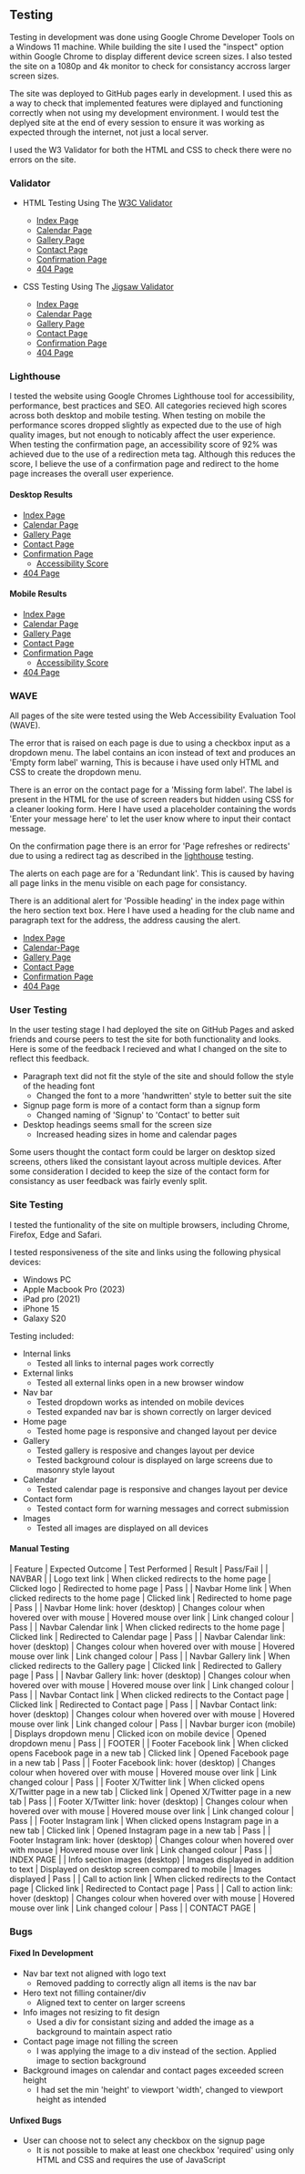 ## Testing

Testing in development was done using Google Chrome Developer Tools on a Windows 11 machine. While building the site I used the "inspect" option within Google Chrome to display different device screen sizes. I also tested the site on a 1080p and 4k monitor to check for consistancy accross larger screen sizes. 

The site was deployed to GitHub pages early in development. I used this as a way to check that implemented features were diplayed and functioning correctly when not using my development environment. I would test the deplyed site at the end of every session to ensure it was working as expected through the internet, not just a local server. 

I used the W3 Validator for both the HTML and CSS to check there were no errors on the site.

### Validator

- HTML Testing Using The [W3C Validator](https://validator.w3.org/)
    - [Index Page](https://validator.w3.org/nu/?doc=https%3A%2F%2Fkylemardell.github.io%2Fgarden-collective%2Findex.html)
    - [Calendar Page](https://validator.w3.org/nu/?doc=https%3A%2F%2Fkylemardell.github.io%2Fgarden-collective%2Fcalendar.html)
    - [Gallery Page](https://validator.w3.org/nu/?doc=https%3A%2F%2Fkylemardell.github.io%2Fgarden-collective%2Fgallery.html)
    - [Contact Page](https://validator.w3.org/nu/?doc=https%3A%2F%2Fkylemardell.github.io%2Fgarden-collective%2Fcontact.html)
    - [Confirmation Page](https://validator.w3.org/nu/?doc=https%3A%2F%2Fkylemardell.github.io%2Fgarden-collective%2Fconfirmation.html)
    - [404 Page](https://validator.w3.org/nu/?doc=https%3A%2F%2Fkylemardell.github.io%2Fgarden-collective%2F404.html)

- CSS Testing Using The [Jigsaw Validator](https://jigsaw.w3.org/css-validator/)
    - [Index Page](https://jigsaw.w3.org/css-validator/validator?uri=https%3A%2F%2Fkylemardell.github.io%2Fgarden-collective%2Findex.html&profile=css3svg&usermedium=all&warning=1&vextwarning=&lang=en)
    - [Calendar Page](https://jigsaw.w3.org/css-validator/validator?uri=https%3A%2F%2Fkylemardell.github.io%2Fgarden-collective%2Fcalendar.html&profile=css3svg&usermedium=all&warning=1&vextwarning=&lang=en)
    - [Gallery Page](https://jigsaw.w3.org/css-validator/validator?uri=https%3A%2F%2Fkylemardell.github.io%2Fgarden-collective%2Fgallery.html&profile=css3svg&usermedium=all&warning=1&vextwarning=&lang=en)
    - [Contact Page](https://jigsaw.w3.org/css-validator/validator?uri=https%3A%2F%2Fkylemardell.github.io%2Fgarden-collective%2Fcontact.html&profile=css3svg&usermedium=all&warning=1&vextwarning=&lang=en)
    - [Confirmation Page](https://jigsaw.w3.org/css-validator/validator?uri=https%3A%2F%2Fkylemardell.github.io%2Fgarden-collective%2Fconfirmation.html&profile=css3svg&usermedium=all&warning=1&vextwarning=&lang=en)
    - [404 Page](https://jigsaw.w3.org/css-validator/validator?uri=https%3A%2F%2Fkylemardell.github.io%2Fgarden-collective%2F404.html&profile=css3svg&usermedium=all&warning=1&vextwarning=&lang=en)

### Lighthouse

I tested the website using Google Chromes Lighthouse tool for accessibility, performance, best practices and SEO. All categories recieved high scores across both desktop and mobile testing. When testing on mobile the performance scores dropped slightly as expected due to the use of high quality images, but not enough to noticably affect the user experience. When testing the confirmation page, an accessibility score of 92% was achieved due to the use of a redirection meta tag. Although this reduces the score, I believe the use of a confirmation page and redirect to the home page increases the overall user experience.

#### Desktop Results
- [Index Page](https://github.com/KyleMardell/garden-collective/blob/main/media/lighthouse/index-lighthouse-desktop.png)
- [Calendar Page](https://github.com/KyleMardell/garden-collective/blob/main/media/lighthouse/calendar-lighthouse-desktop.png)
- [Gallery Page](https://github.com/KyleMardell/garden-collective/blob/main/media/lighthouse/gallery-lighthouse-desktop.png)
- [Contact Page](https://github.com/KyleMardell/garden-collective/blob/main/media/lighthouse/contact-lighthouse-desktop.png)
- [Confirmation Page](https://github.com/KyleMardell/garden-collective/blob/main/media/lighthouse/confirmation-lighthouse-desktop.png)
    - [Accessibility Score](https://github.com/KyleMardell/garden-collective/blob/main/media/lighthouse/accessibility-lighthouse-desktop.png)
- [404 Page](https://github.com/KyleMardell/garden-collective/blob/main/media/lighthouse/404-lighthouse-desktop.png)

#### Mobile Results
- [Index Page](https://github.com/KyleMardell/garden-collective/blob/main/media/lighthouse/index-lighthouse-mobile.png)
- [Calendar Page](https://github.com/KyleMardell/garden-collective/blob/main/media/lighthouse/calendar-lighthouse-mobile.png)
- [Gallery Page](https://github.com/KyleMardell/garden-collective/blob/main/media/lighthouse/gallery-lighthouse-mobile.png)
- [Contact Page](https://github.com/KyleMardell/garden-collective/blob/main/media/lighthouse/contact-lighthouse-mobile.png)
- [Confirmation Page](https://github.com/KyleMardell/garden-collective/blob/main/media/lighthouse/confirmation-lighthouse-mobile.png)
    - [Accessibility Score](https://github.com/KyleMardell/garden-collective/blob/main/media/lighthouse/accessibility-lighthouse-mobile.png)
- [404 Page](https://github.com/KyleMardell/garden-collective/blob/main/media/lighthouse/404-lighthouse-mobile.png)

### WAVE

All pages of the site were tested using the Web Accessibility Evaluation Tool (WAVE).

The error that is raised on each page is due to using a checkbox input as a dropdown menu. The label contains an icon instead of text and produces an 'Empty form label' warning, This is because i have used only HTML and CSS to create the dropdown menu.

There is an error on the contact page for a 'Missing form label'. The label is present in the HTML for the use of screen readers but hidden using CSS for a cleaner looking form. Here I have used a placeholder containing the words 'Enter your message here' to let the user know where to input their contact message.

On the confirmation page there is an error for 'Page refreshes or redirects' due to using a redirect tag as described in the [lighthouse](#lighthouse) testing.

The alerts on each page are for a 'Redundant link'. This is caused by having all page links in the menu visible on each page for consistancy.

There is an additional alert for 'Possible heading' in the index page within the hero section text box. Here I have used a heading for the club name and paragraph text for the address, the address causing the alert.

- [Index Page](https://github.com/KyleMardell/garden-collective/blob/main/media/wave/index-wave.png)
- [Calendar-Page](https://github.com/KyleMardell/garden-collective/blob/main/media/wave/calendar-wave.png)
- [Gallery Page](https://github.com/KyleMardell/garden-collective/blob/main/media/wave/gallery-wave.png)
- [Contact Page](https://github.com/KyleMardell/garden-collective/blob/main/media/wave/contact-wave.png)
- [Confirmation Page](https://github.com/KyleMardell/garden-collective/blob/main/media/wave/confirmation-wave.png)
- [404 Page](https://github.com/KyleMardell/garden-collective/blob/main/media/wave/404-wave.png)

### User Testing

In the user testing stage I had deployed the site on GitHub Pages and asked friends and course peers to test the site for both functionality and looks. Here is some of the feedback I recieved and what I changed on the site to reflect this feedback.

- Paragraph text did not fit the style of the site and should follow the style of the heading font
    - Changed the font to a more 'handwritten' style to better suit the site
- Signup page form is more of a contact form than a signup form
    - Changed naming of 'Signup' to 'Contact' to better suit
- Desktop headings seems small for the screen size
    - Increased heading sizes in home and calendar pages

Some users thought the contact form could be larger on desktop sized screens, others liked the consistant layout across multiple devices. After some consideration I decided to keep the size of the contact form for consistancy as user feedback was fairly evenly split.

### Site Testing

I tested the funtionality of the site on multiple browsers, including Chrome, Firefox, Edge and Safari. 

I tested responsiveness of the site and links using the following physical devices:
- Windows PC
- Apple Macbook Pro (2023)
- iPad pro (2021)
- iPhone 15
- Galaxy S20

Testing included:
- Internal links
    - Tested all links to internal pages work correctly
- External links
    - Tested all external links open in a new browser window 
- Nav bar
    - Tested dropdown works as intended on mobile devices
    - Tested expanded nav bar is shown correctly on larger deviced
- Home page
    - Tested home page is responsive and changed layout per device
- Gallery
    - Tested gallery is resposive and changes layout per device
    - Tested background colour is displayed on large screens due to masonry style layout
- Calendar
    - Tested calendar page is responsive and changes layout per device
- Contact form
    - Tested contact form for warning messages and correct submission
- Images
    - Tested all images are displayed on all devices

#### Manual Testing

| Feature | Expected Outcome | Test Performed | Result | Pass/Fail |
| NAVBAR | 
| Logo text link | When clicked redirects to the home page | Clicked logo | Redirected to home page | Pass |
| Navbar Home link | When clicked redirects to the home page | Clicked link | Redirected to home page | Pass |
| Navbar Home link: hover (desktop) | Changes colour when hovered over with mouse | Hovered mouse over link | Link changed colour | Pass |
| Navbar Calendar link | When clicked redirects to the home page | Clicked link | Redirected to Calendar page | Pass |
| Navbar Calendar link: hover (desktop) | Changes colour when hovered over with mouse | Hovered mouse over link | Link changed colour | Pass |
| Navbar Gallery link | When clicked redirects to the Gallery page | Clicked link | Redirected to Gallery page | Pass |
| Navbar Gallery link: hover (desktop) | Changes colour when hovered over with mouse | Hovered mouse over link | Link changed colour | Pass |
| Navbar Contact link | When clicked redirects to the Contact page | Clicked link | Redirected to Contact page | Pass |
| Navbar Contact link: hover (desktop) | Changes colour when hovered over with mouse | Hovered mouse over link | Link changed colour | Pass |
| Navbar burger icon (mobile) | Displays dropdown menu | Clicked icon on mobile device | Opened dropdown menu | Pass |
| FOOTER |
| Footer Facebook link | When clicked opens Facebook page in a new tab | Clicked link | Opened Facebook page in a new tab | Pass |
| Footer Facebook link: hover (desktop) | Changes colour when hovered over with mouse | Hovered mouse over link | Link changed colour | Pass |
| Footer X/Twitter link | When clicked opens X/Twitter page in a new tab | Clicked link | Opened X/Twitter page in a new tab | Pass |
| Footer X/Twitter link: hover (desktop) | Changes colour when hovered over with mouse | Hovered mouse over link | Link changed colour | Pass |
| Footer Instagram link | When clicked opens Instagram page in a new tab | Clicked link | Opened Instagram page in a new tab | Pass |
| Footer Instagram link: hover (desktop) | Changes colour when hovered over with mouse | Hovered mouse over link | Link changed colour | Pass |
| INDEX PAGE |
| Info section images (desktop) | Images displayed in addition to text | Displayed on desktop screen compared to mobile | Images displayed | Pass |
| Call to action link | When clicked redirects to the Contact page | Clicked link | Redirected to Contact page | Pass |
| Call to action link: hover (desktop) | Changes colour when hovered over with mouse | Hovered mouse over link | Link changed colour | Pass |
| CONTACT PAGE | 


### Bugs

#### Fixed In Development

- Nav bar text not aligned with logo text
    - Removed padding to correctly align all items is the nav bar
- Hero text not filling container/div
    - Aligned text to center on larger screens
- Info images not resizing to fit design
    - Used a div for consistant sizing and added the image as a background to maintain aspect ratio
- Contact page image not filling the screen
    - I was applying the image to a div instead of the section. Applied image to section background
- Background images on calendar and contact pages exceeded screen height
    - I had set the min 'height' to viewport 'width', changed to viewport height as intended

#### Unfixed Bugs

- User can choose not to select any checkbox on the signup page
    - It is not possible to make at least one checkbox 'required' using only HTML and CSS and requires the use of JavaScript

